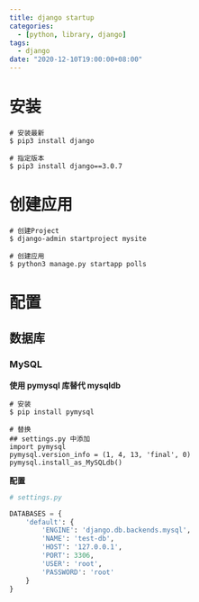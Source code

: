 ```yaml
---
title: django startup
categories: 
  - [python, library, django]
tags:
  - django
date: "2020-12-10T19:00:00+08:00"
---
```


# 安装

```shell
# 安装最新
$ pip3 install django

# 指定版本
$ pip3 install django==3.0.7
```

# 创建应用

```shell
# 创建Project
$ django-admin startproject mysite

# 创建应用
$ python3 manage.py startapp polls
```

# 配置

## 数据库

### MySQL

**使用 pymysql 库替代 mysqldb**

```shell
# 安装
$ pip install pymysql

# 替换
## settings.py 中添加
import pymysql
pymysql.version_info = (1, 4, 13, 'final', 0)
pymysql.install_as_MySQLdb()
```

**配置**

```python
# settings.py

DATABASES = {
    'default': {
        'ENGINE': 'django.db.backends.mysql',
        'NAME': 'test-db',
        'HOST': '127.0.0.1',
        'PORT': 3306,
        'USER': 'root',
        'PASSWORD': 'root'
    }
}
```


